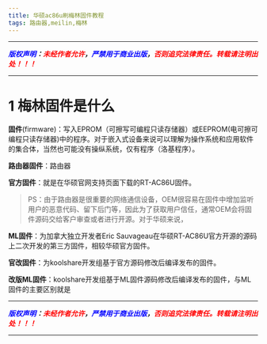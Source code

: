 ```yaml
---
title: 华硕ac86u刷梅林固件教程
tags: 路由器,meilin,梅林
---
```


------

***<font color=blue>版权声明</font>：<font color=red>未经作者允许</font>，<font color=blue>严禁用于商业出版</font>，<font color=red>否则追究法律责任。转载请注明出处！！！</font>***

------

# 1 梅林固件是什么

**固件**(firmware)：写入EPROM（可擦写可编程只读存储器）或EEPROM(电可擦可编程只读存储器)中的程序。对于嵌入式设备来说可以理解为操作系统和应用软件的集合体，当然也可能没有操纵系统，仅有程序（洛基程序）。

**路由器固件**：路由器


**官方固件**：就是在华硕官网支持页面下载的RT-AC86U固件。

>PS：由于路由器是很重要的网络通信设备，OEM很容易在固件中增加监听用户的恶意代码、留下后门等，因此为了获取用户信任，通常OEM会将固件源码交给客户审查或者进行开源。对于华硕来说，

**ML固件**：为加拿大独立开发者Eric Sauvageau在华硕RT-AC86U官方开源的源码上二次开发的第三方固件，相较华硕官方固件。

**官改固件**：为koolshare开发组基于官方源码修改后编译发布的固件。

**改版ML固件**：koolshare开发组基于ML固件源码修改后编译发布的固件，与ML固件的主要区别就是





------

***<font color=blue>版权声明</font>：<font color=red>未经作者允许</font>，<font color=blue>严禁用于商业出版</font>，<font color=red>否则追究法律责任。转载请注明出处！！！</font>***

------

